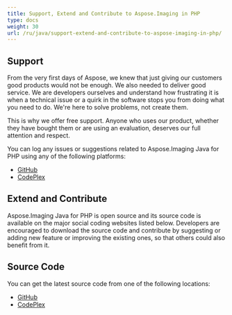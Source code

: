 ```yaml
---
title: Support, Extend and Contribute to Aspose.Imaging in PHP
type: docs
weight: 30
url: /ru/java/support-extend-and-contribute-to-aspose-imaging-in-php/
---
```


## **Support**
From the very first days of Aspose, we knew that just giving our customers good products would not be enough. We also needed to deliver good service. We are developers ourselves and understand how frustrating it is when a technical issue or a quirk in the software stops you from doing what you need to do. We're here to solve problems, not create them.

This is why we offer free support. Anyone who uses our product, whether they have bought them or are using an evaluation, deserves our full attention and respect.

You can log any issues or suggestions related to Aspose.Imaging Java for PHP using any of the following platforms:

- [GitHub](https://github.com/aspose-imaging/Aspose.Imaging-for-Java/issues)
- [CodePlex](https://archive.codeplex.com/?p=asposeimagingjavaphpworkitem/list/basic)
## **Extend and Contribute**
Aspose.Imaging Java for PHP is open source and its source code is available on the major social coding websites listed below. Developers are encouraged to download the source code and contribute by suggesting or adding new feature or improving the existing ones, so that others could also benefit from it.
## **Source Code**
You can get the latest source code from one of the following locations:

- [GitHub](https://github.com/aspose-imaging/Aspose.Imaging-for-Java/tree/master/Plugins/Aspose_Imaging_Java_for_PHP)
- [CodePlex](https://archive.codeplex.com/?p=asposeimagingjavaphp)
